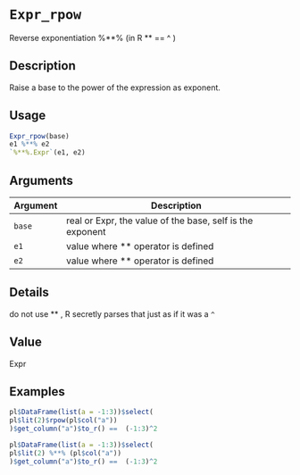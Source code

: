# `Expr_rpow`

Reverse exponentiation %**% (in R ** == ^ )


## Description

Raise a base to the power of the expression as exponent.


## Usage

```r
Expr_rpow(base)
e1 %**% e2
`%**%.Expr`(e1, e2)
```


## Arguments

Argument      |Description
------------- |----------------
`base`     |     real or Expr, the value of the base, self is the exponent
`e1`     |     value where ** operator is defined
`e2`     |     value where ** operator is defined


## Details

do not use ** , R secretly parses that just as if it was a `^`


## Value

Expr


## Examples

```r
pl$DataFrame(list(a = -1:3))$select(
pl$lit(2)$rpow(pl$col("a"))
)$get_column("a")$to_r() ==  (-1:3)^2

pl$DataFrame(list(a = -1:3))$select(
pl$lit(2) %**% (pl$col("a"))
)$get_column("a")$to_r() ==  (-1:3)^2
```


